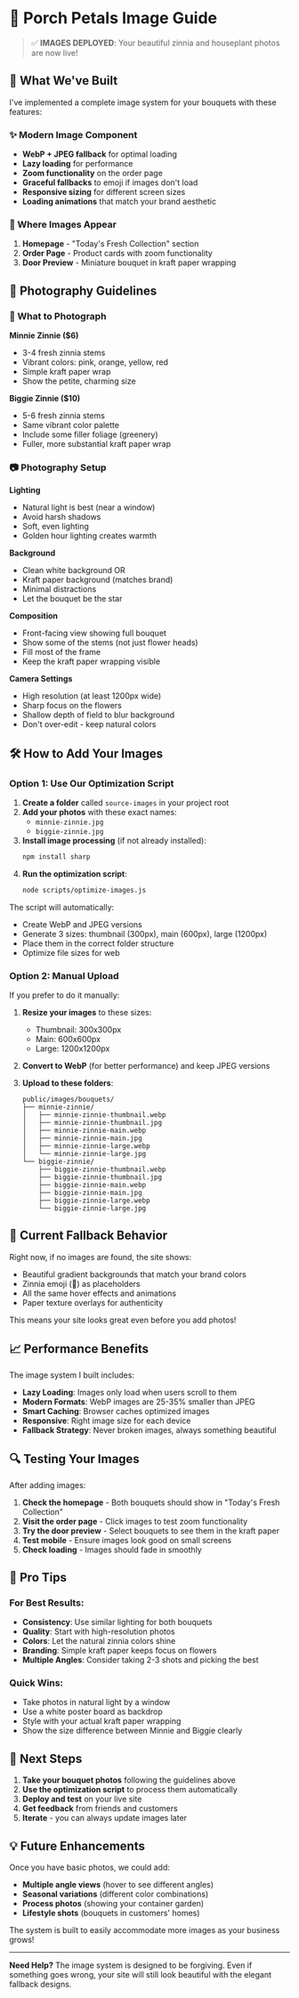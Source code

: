 # 📸 Porch Petals Image Guide

> ✅ **IMAGES DEPLOYED**: Your beautiful zinnia and houseplant photos are now live!

## 🎯 What We've Built

I've implemented a complete image system for your bouquets with these features:

### ✨ Modern Image Component
- **WebP + JPEG fallback** for optimal loading
- **Lazy loading** for performance
- **Zoom functionality** on the order page
- **Graceful fallbacks** to emoji if images don't load
- **Responsive sizing** for different screen sizes
- **Loading animations** that match your brand aesthetic

### 📱 Where Images Appear
1. **Homepage** - "Today's Fresh Collection" section
2. **Order Page** - Product cards with zoom functionality
3. **Door Preview** - Miniature bouquet in kraft paper wrapping

## 📸 Photography Guidelines

### 🌼 What to Photograph

**Minnie Zinnie ($6)**
- 3-4 fresh zinnia stems
- Vibrant colors: pink, orange, yellow, red
- Simple kraft paper wrap
- Show the petite, charming size

**Biggie Zinnie ($10)**
- 5-6 fresh zinnia stems
- Same vibrant color palette
- Include some filler foliage (greenery)
- Fuller, more substantial kraft paper wrap

### 📷 Photography Setup

**Lighting**
- Natural light is best (near a window)
- Avoid harsh shadows
- Soft, even lighting
- Golden hour lighting creates warmth

**Background**
- Clean white background OR
- Kraft paper background (matches brand)
- Minimal distractions
- Let the bouquet be the star

**Composition**
- Front-facing view showing full bouquet
- Show some of the stems (not just flower heads)
- Fill most of the frame
- Keep the kraft paper wrapping visible

**Camera Settings**
- High resolution (at least 1200px wide)
- Sharp focus on the flowers
- Shallow depth of field to blur background
- Don't over-edit - keep natural colors

## 🛠️ How to Add Your Images

### Option 1: Use Our Optimization Script

1. **Create a folder** called `source-images` in your project root
2. **Add your photos** with these exact names:
   - `minnie-zinnie.jpg`
   - `biggie-zinnie.jpg`
3. **Install image processing** (if not already installed):
   ```bash
   npm install sharp
   ```
4. **Run the optimization script**:
   ```bash
   node scripts/optimize-images.js
   ```

The script will automatically:
- Create WebP and JPEG versions
- Generate 3 sizes: thumbnail (300px), main (600px), large (1200px)
- Place them in the correct folder structure
- Optimize file sizes for web

### Option 2: Manual Upload

If you prefer to do it manually:

1. **Resize your images** to these sizes:
   - Thumbnail: 300x300px
   - Main: 600x600px  
   - Large: 1200x1200px

2. **Convert to WebP** (for better performance) and keep JPEG versions

3. **Upload to these folders**:
   ```
   public/images/bouquets/
   ├── minnie-zinnie/
   │   ├── minnie-zinnie-thumbnail.webp
   │   ├── minnie-zinnie-thumbnail.jpg
   │   ├── minnie-zinnie-main.webp
   │   ├── minnie-zinnie-main.jpg
   │   ├── minnie-zinnie-large.webp
   │   └── minnie-zinnie-large.jpg
   └── biggie-zinnie/
       ├── biggie-zinnie-thumbnail.webp
       ├── biggie-zinnie-thumbnail.jpg
       ├── biggie-zinnie-main.webp
       ├── biggie-zinnie-main.jpg
       ├── biggie-zinnie-large.webp
       └── biggie-zinnie-large.jpg
   ```

## 🎨 Current Fallback Behavior

Right now, if no images are found, the site shows:
- Beautiful gradient backgrounds that match your brand colors
- Zinnia emoji (🌼) as placeholders
- All the same hover effects and animations
- Paper texture overlays for authenticity

This means your site looks great even before you add photos!

## 📈 Performance Benefits

The image system I built includes:

- **Lazy Loading**: Images only load when users scroll to them
- **Modern Formats**: WebP images are 25-35% smaller than JPEG
- **Smart Caching**: Browser caches optimized images
- **Responsive**: Right image size for each device
- **Fallback Strategy**: Never broken images, always something beautiful

## 🔍 Testing Your Images

After adding images:

1. **Check the homepage** - Both bouquets should show in "Today's Fresh Collection"
2. **Visit the order page** - Click images to test zoom functionality
3. **Try the door preview** - Select bouquets to see them in the kraft paper
4. **Test mobile** - Ensure images look good on small screens
5. **Check loading** - Images should fade in smoothly

## 🎯 Pro Tips

### For Best Results:
- **Consistency**: Use similar lighting for both bouquets
- **Quality**: Start with high-resolution photos
- **Colors**: Let the natural zinnia colors shine
- **Branding**: Simple kraft paper keeps focus on flowers
- **Multiple Angles**: Consider taking 2-3 shots and picking the best

### Quick Wins:
- Take photos in natural light by a window
- Use a white poster board as backdrop
- Style with your actual kraft paper wrapping
- Show the size difference between Minnie and Biggie clearly

## 🚀 Next Steps

1. **Take your bouquet photos** following the guidelines above
2. **Use the optimization script** to process them automatically
3. **Deploy and test** on your live site
4. **Get feedback** from friends and customers
5. **Iterate** - you can always update images later

## 💡 Future Enhancements

Once you have basic photos, we could add:
- **Multiple angle views** (hover to see different angles)
- **Seasonal variations** (different color combinations)
- **Process photos** (showing your container garden)
- **Lifestyle shots** (bouquets in customers' homes)

The system is built to easily accommodate more images as your business grows!

---

**Need Help?** The image system is designed to be forgiving. Even if something goes wrong, your site will still look beautiful with the elegant fallback designs.